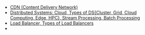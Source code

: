 - [CDN (Content Delivery Network)](https://code-with-amitk.github.io/System_Design/Concepts/CDN/)
- [Distributed Systems: Cloud, Types of DS{Cluster, Grid, Cloud Computing, Edge, HPC}, Stream Processing, Batch Processing](DistributedSystems)
- [Load Balancer, Types of Load Balancers](https://code-with-amitk.github.io/System_Design/Concepts/Load%20Balancer/)
- 
